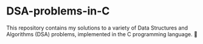 # DSA-problems-in-C
This repository contains my solutions to a variety of Data Structures and Algorithms (DSA) problems, implemented in the C programming language. 🚀
